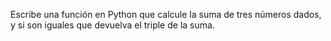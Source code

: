 Escribe una función en Python que calcule la suma de tres números dados, y si son iguales que devuelva el triple de la suma.